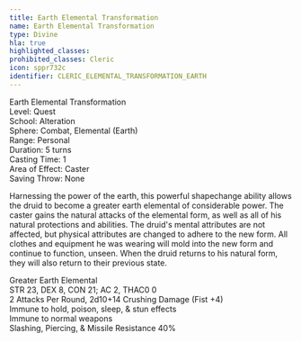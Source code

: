 ```yaml
---
title: Earth Elemental Transformation
name: Earth Elemental Transformation
type: Divine
hla: true
highlighted_classes: 
prohibited_classes: Cleric
icon: sppr732c
identifier: CLERIC_ELEMENTAL_TRANSFORMATION_EARTH
---
```

Earth Elemental Transformation  
Level: Quest  
School: Alteration  
Sphere: Combat, Elemental (Earth)  
Range: Personal  
Duration: 5 turns  
Casting Time: 1  
Area of Effect: Caster  
Saving Throw: None  
  
Harnessing the power of the earth, this powerful shapechange ability allows the druid to become a greater earth elemental of considerable power. The caster gains the natural attacks of the elemental form, as well as all of his natural protections and abilities. The druid's mental attributes are not affected, but physical attributes are changed to adhere to the new form. All clothes and equipment he was wearing will mold into the new form and continue to function, unseen. When the druid returns to his natural form, they will also return to their previous state.  
  
Greater Earth Elemental  
STR 23, DEX 8, CON 21;  AC 2, THAC0 0  
2 Attacks Per Round, 2d10+14 Crushing Damage (Fist +4)  
Immune to hold, poison, sleep, &amp; stun effects  
Immune to normal weapons  
Slashing, Piercing, &amp; Missile Resistance 40%  
